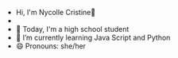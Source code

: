 - Hi, I'm Nycolle Cristine👋
- 
- 👀 Today, I'm a high school student
- 🌱 I’m currently learning Java Script and Python
- 😄 Pronouns: she/her
